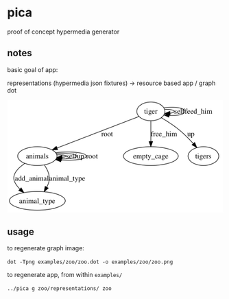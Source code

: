 # pica
proof of concept hypermedia generator

## notes

basic goal of app:

representations (hypermedia json fixtures) -> resource based app / graph dot

![](examples/zoo/zoo.png)

## usage

to regenerate graph image:

`dot -Tpng examples/zoo/zoo.dot -o examples/zoo/zoo.png`

to regenerate app, from within `examples/`

`../pica g zoo/representations/ zoo`
